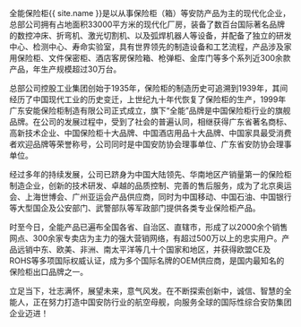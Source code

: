 全能保险柜{{ site.name }}是以从事保险柜（箱）等安防产品为主的现代化企业，总部公司拥有占地面积33000平方米的现代化厂房，装备了数百台国际著名品牌的数控冲床、折弯机、激光切割机、以及弧焊机器人等设备，并配备了独立的研发中心、检测中心、寿命实验室，具有世界领先的制造设备和工艺流程，产品涉及家用保险柜、文件保密柜、酒店客房保险箱、枪弹柜、金库门等多个系列近300余款产品，年生产规模超过30万台。

总部公司控股工业集团创始于1935年，保险柜的制造历史可追溯到1939年，其间经历了中国现代工业的历史变迁，上世纪九十年代恢复了保险柜的生产，1999年广东安能保险柜制造有限公司正式成立，旗下“全能”品牌是中国保险柜行业的旗舰品牌。在公司的发展过程中，受到了社会的普遍认同，相继获得广东省著名商标、高新技术企业、中国保险柜十大品牌、中国酒店用品十大品牌、中国家具最受消费者欢迎品牌等荣誉称号，公司同时是中国安防协会理事单位、广东省安防协会理事单位。

经过多年的持续发展，公司已跻身为中国大陆领先、华南地区产销量第一的保险柜制造企业，创新的技术研发、卓越的品质控制、完善的售后服务，成为了北京奥运会、上海世博会、广州亚运会产品供应商，同时为中国移动、中国石油、中国银行等大型国企及公安部门、武警部队等军政部门提供各类专业保险柜产品。

时至今日，全能产品已遍布全国各省、自治区、直辖市，形成了以2000余个销售网点、300余家专卖店为主力的强大营销网络，有超过500万以上的忠实用户。产品远销中东、欧美、非洲、南太平洋等几十个国家和地区，并获得欧盟CE及ROHS等多项国际权威认证，成为多个国际名牌的OEM供应商，是国内最知名的保险柜出口品牌之一。

立足当下，壮志满怀，展望未来，意气风发。在不断探索创新中，诚信、智慧的全能人，正在努力打造中国安防行业的航空母舰，向服务全球的国际性综合安防集团企业迈进！
